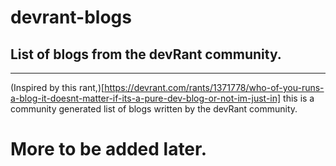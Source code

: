 # devrant-blogs
## List of blogs from the devRant community.
---
(Inspired by this rant,)[https://devrant.com/rants/1371778/who-of-you-runs-a-blog-it-doesnt-matter-if-its-a-pure-dev-blog-or-not-im-just-in] this is a community generated list of blogs written by the devRant community. 


# More to be added later. 
